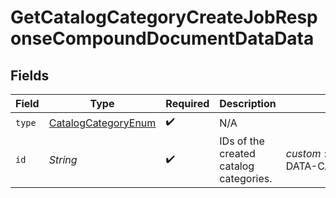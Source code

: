 # GetCatalogCategoryCreateJobResponseCompoundDocumentDataData


## Fields

| Field                                                                 | Type                                                                  | Required                                                              | Description                                                           | Example                                                               |
| --------------------------------------------------------------------- | --------------------------------------------------------------------- | --------------------------------------------------------------------- | --------------------------------------------------------------------- | --------------------------------------------------------------------- |
| `type`                                                                | [CatalogCategoryEnum](../../models/components/CatalogCategoryEnum.md) | :heavy_check_mark:                                                    | N/A                                                                   |                                                                       |
| `id`                                                                  | *String*                                                              | :heavy_check_mark:                                                    | IDs of the created catalog categories.                                | $custom:::$default:::SAMPLE-DATA-CATEGORY-APPAREL                     |